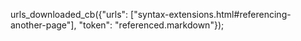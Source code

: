 urls_downloaded_cb({"urls": ["syntax-extensions.html#referencing-another-page"], "token": "referenced.markdown"});